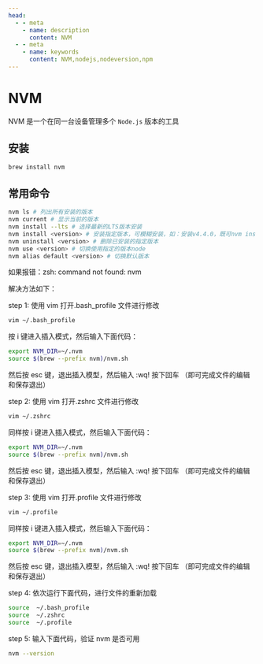 ```yaml
---
head:
  - - meta
    - name: description
      content: NVM
  - - meta
    - name: keywords
      content: NVM,nodejs,nodeversion,npm
---
```


# NVM

NVM 是一个在同一台设备管理多个 `Node.js` 版本的工具

## 安装

```sh
brew install nvm
```

## 常用命令

```sh
nvm ls # 列出所有安装的版本
nvm current # 显示当前的版本
nvm install --lts # 选择最新的LTS版本安装
nvm install <version> # 安装指定版本，可模糊安装，如：安装v4.4.0，既可nvm install v4.4.0，又可nvm install 4.4
nvm uninstall <version> # 删除已安装的指定版本
nvm use <version> # 切换使用指定的版本node
nvm alias default <version> # 切换默认版本
```

如果报错：zsh: command not found: nvm

解决方法如下：

step 1: 使用 vim 打开.bash_profile 文件进行修改

```sh
vim ~/.bash_profile
```

按 i 键进入插入模式，然后输入下面代码：

```sh
export NVM_DIR=~/.nvm
source $(brew --prefix nvm)/nvm.sh
```

然后按 esc 键，退出插入模型，然后输入 :wq! 按下回车 （即可完成文件的编辑和保存退出）

step 2: 使用 vim 打开.zshrc 文件进行修改

```sh
vim ~/.zshrc
```

同样按 i 键进入插入模式，然后输入下面代码：

```sh
export NVM_DIR=~/.nvm
source $(brew --prefix nvm)/nvm.sh
```

然后按 esc 键，退出插入模型，然后输入 :wq! 按下回车 （即可完成文件的编辑和保存退出）

step 3: 使用 vim 打开.profile 文件进行修改

```sh
vim ~/.profile
```

同样按 i 键进入插入模式，然后输入下面代码：

```sh
export NVM_DIR=~/.nvm
source $(brew --prefix nvm)/nvm.sh
```

然后按 esc 键，退出插入模型，然后输入 :wq! 按下回车 （即可完成文件的编辑和保存退出）

step 4: 依次运行下面代码，进行文件的重新加载

```sh
source  ~/.bash_profile
source  ~/.zshrc
source  ~/.profile
```

step 5: 输入下面代码，验证 nvm 是否可用

```sh
nvm --version
```
